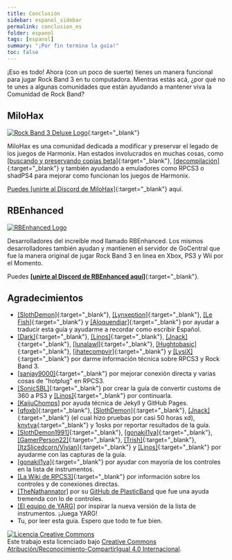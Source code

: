 ```yaml
---
title: Conclusión
sidebar: espanol_sidebar
permalink: conclusion_es
folder: espanol
tags: [espanol]
summary: "¡Por fin termina la guía!"
toc: false
---
```


¡Eso es todo! Ahora (con un poco de suerte) tienes un manera funcional para jugar Rock Band 3 en tu computadora. Mientras estás acá, ¿por qué no te unes a algunas comunidades que están ayudando a mantener viva la Comunidad de Rock Band?

## MiloHax

[![Rock Band 3 Deluxe Logo](https://raw.githubusercontent.com/HMXMiloHax/MiloHax-Site/main/docs/images/milohax.png)](https://milohax.org/ "MiloHax"){:target="_blank"}

MiloHax es una comunidad dedicada a modificar y preservar el legado de los juegos de Harmonix. Han estados involucrados en muchas cosas, como [[buscando y preservando copias beta]](https://hiddenpalace.org/Rock_Band_3_(Jan_19,_2010)){:target="_blank"}, [[decompilación]](https://decomp.milohax.org/#/about){:target="_blank"} y también ayudando a emuladores como RPCS3 o shadPS4 para mejorar como funcionan los juegos de Harmonix. 

[Puedes \[unirte al Discord de MiloHax\]](https://discord.gg/milohax){:target="_blank"} aquí.

## RBEnhanced

[![RBEnhanced Logo](https://rb3pc.milohax.org/images/xtra/rbe.png)](https://rb3e.rbenhanced.rocks/ "RBEnhanced")

Desarrolladores del increíble mod llamado RBEnhanced. Los mismos desarrolladores también ayudan y mantienen el servidor de GoCentral que fue la manera original de jugar Rock Band 3 en linea en Xbox, PS3 y Wii por el Momento.

Puedes [**\[unirte al Discord de RBEnhanced aquí\]**](https://discord.gg/6rRUWXPYwb){:target="_blank"}.

## Agradecimientos

* [[SlothDemon]](https://www.youtube.com/@SlothDemon1991){:target="_blank"}, [[Lynxeption]](https://www.twitch.tv/lynxeption){:target="_blank"}, [[Le Fish]](https://ko-fi.com/lefishe){:target="_blank"} y [[Aloquendiar]](https://www.twitch.tv/aloquendiar){:target="_blank"} por ayudar a traducir esta guía y ayudarme a recordar como escribir Español.
*  [[Dark]](https://dark.ski/){:target="_blank"}, [[Linos]](https://www.youtube.com/@LinosMelendi){:target="_blank"}, [[Jnack]](https://www.youtube.com/@jnackmclain){:target="_blank"}, [[lunalawl]](https://github.com/lunalawl){:target="_blank"}, [[Hughtobasic]](https://www.youtube.com/@thisisRK){:target="_blank"}, [[ihatecompvir]](https://www.youtube.com/@ihatecompvir1591){:target="_blank"} y [[LysiX]](https://www.youtube.com/@LysiX){:target="_blank"} por darme información técnica sobre RPCS3 y Rock Band 3.
* [[sanjay9000]](https://github.com/sanjay900){:target="_blank"} por mejorar conexión directa y varias cosas de "hotplug" en RPCS3.
* [[SonicSBL]](https://github.com/SonicSBL){:target="_blank"} por crear la guía de convertir customs de 360 a PS3 y [[Linos]](https://www.youtube.com/@LinosMelendi){:target="_blank"} por continuarla.
* [[KaijuChomps]](https://github.com/KaijuChomps) por ayuda técnica de Jekyll y GitHub Pages.
* [[qfoxb]](https://github.com/qfoxb){:target="_blank"}, [[SlothDemon]](https://www.youtube.com/@SlothDemon1991){:target="_blank"}, [[Jnack]](https://www.youtube.com/@jnackmclain){:target="_blank"} (el cual hizo pruebas por casi 50 horas xd), [knvtva](https://github.com/knvtva){:target="_blank"} y 1osks por reportar resultados de la guía.
* [[SlothDemon1991]](https://www.youtube.com/@SlothDemon1991){:target="_blank"}, [[gonakil1ya]](https://linktr.ee/Gonakil1ya){:target="_blank"}, [[GamerPerson22]](https://www.youtube.com/channel/UCC5SlXPlnlGwBG7w6mvfx8g){:target="_blank"}, [[Trish]](https://www.youtube.com/channel/UCle3t7q9UeU0npc3FklcjCg){:target="_blank"}, [[ItzSlicedcorn/Vivian]](https://www.twitch.tv/itzslicedcorn){:target="_blank"} y [[Linos]](https://www.youtube.com/@LinosMelendi){:target="_blank"} por ayudarme con las capturas de la guía.
* [[gonakil1ya]](https://linktr.ee/Gonakil1ya){:target="_blank"} por ayudar con mayoría de los controles en la lista de instrumentos.
* [[La Wiki de RPCS3]](https://wiki.rpcs3.net/index.php?title=Main_Page){:target="_blank"} por información sobre los controles y de conexiones directas.
* [[TheNathannator]](https://github.com/TheNathannator) por su [GitHub de PlasticBand](https://github.com/TheNathannator/PlasticBand) que fue una ayuda tremenda con lo de controles.
* [[El equipo de YARG]](https://yarg.in/) por inspirar la nueva versión de la lista de instrumentos. ¡Juega YARG!
* Tu, por leer esta guía. Espero que todo te fue bien.


[![Licencia Creative Commons](https://i.creativecommons.org/l/by-sa/4.0/88x31.png)](https://creativecommons.org/licenses/by-sa/4.0/deed.es)  
Este trabajo esta licenciado bajo [Creative Commons Atribución/Reconocimiento-CompartirIgual 4.0 Internacional](https://creativecommons.org/licenses/by-sa/4.0/deed.es).
